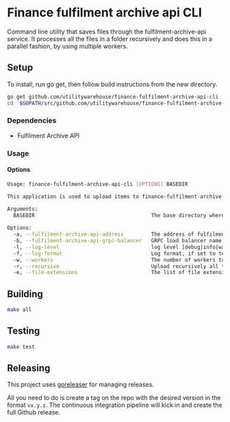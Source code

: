 # Finance fulfilment archive api CLI
Command line utility that saves files through the fulfilment-archive-api service.
It processes all the files in a folder recursively and does this in a parallel fashion, by using multiple workers.

## Setup

To install, run go get, then follow build instructions from the new directory.

```bash
go get github.com/utilitywarehouse/finance-fulfilment-archive-api-cli
cd  $GOPATH/src/github.com/utilitywarehouse/finance-fulfilment-archive-api-cli
```

### Dependencies

* Fulfilment Archive API

### Usage

#### Options

```bash
Usage: finance-fulfilment-archive-api-cli [OPTIONS] BASEDIR

This application is used to upload items to finance-fulfilment-archive

Arguments:                                     
  BASEDIR                                      The base directory where to upload all the files from (env $BASEDIR)
                                               
Options:                                       
  -a, --fulfilment-archive-api-address         The address of fulfilment-archive-api gRPC service (env $FULFILMENT_ARCHIVE_API_ADDRESS) (default "finance-fulfilment-archive-api:8090")
  -b, --fulfilment-archive-api-grpc-balancer   GRPC load balancer name for fulfilment archive API. Options: pick_first,round_robin,xds,grpclb (env $FULFILMENT_ARCHIVE_API_GRPC_BALANCER) (default "round_robin")
  -l, --log-level                              log level [debug|info|warn|error] (env $LOG_LEVEL) (default "info")
  -f, --log-format                             Log format, if set to text will use text as logging format, otherwise will use json (env $LOG_FORMAT) (default "json")
  -w, --workers                                The number of workers to use for uploading in parallel (env $WORKERS) (default 10)
  -r, --recursive                              Upload recursively all the files in the specified folder (env $RECURSIVE) (default true)
  -e, --file-extensions                        The list of file extensions to process (env $FILE_EXTENSIONS) (default "pdf,csv")
```

## Building

```bash
make all 
```

## Testing

```bash
make test
```

## Releasing
This project uses [goreleaser](https://goreleaser.com/) for managing releases.

All you need to do is create a tag on the repo with the desired version in the format ```vx.y.z```. 
The continuous integration pipeline will kick in and create the full Github release. 